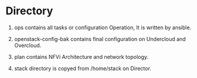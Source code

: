 # Directory

1. ops contains all tasks or configuration Operation, It is written by ansible. 

2. openstack-config-bak contains final configuration on Undercloud and Overcloud.

3. plan contains NFVi Architecture and network topology. 

4. stack directory is copyed from /home/stack on Director.

